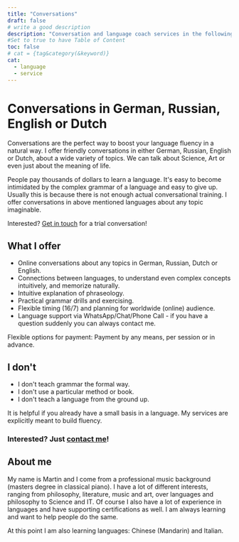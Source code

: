 ```yaml
---
title: "Conversations"
draft: false
# write a good description
description: "Conversation and language coach services in the following languages: German, Russian, Dutch or English. We can talk about Science, Art or even just about the meaning of life. Connections between languages, to understand even complex concepts intuitively, and memorize naturally."
#Set to true to have Table of Content
toc: false 
# cat = {tag&category(&keyword)}
cat:
  - language
  - service
---
```


# Conversations in German, Russian, English or Dutch

Conversations are the perfect way to boost your language fluency in a natural way.
I offer friendly conversations in either German, Russian, English or Dutch, about a wide variety of topics.
We can talk about Science, Art or even just about the meaning of life.

People pay thousands of dollars to learn a language.
It's easy to become intimidated by the complex grammar of a language and easy to give up.
Usually this is because there is not enough actual conversational training.
I offer conversations in above mentioned languages about any topic imaginable.

Interested? [Get in touch](/contact/) for a trial conversation!

## What I offer

- Online conversations about any topics in German, Russian, Dutch or English.
- Connections between languages, to understand even complex concepts intuitively, and memorize naturally.
- Intuitive explanation of phraseology.
- Practical grammar drills and exercising.
- Flexible timing (16/7) and planning for worldwide (online) audience.
- Language support via WhatsApp/Chat/Phone Call - if you have a question suddenly you can always contact me.

Flexible options for payment: Payment by any means, per session or in advance.

## I don't

- I don't teach grammar the formal way.
- I don't use a particular method or book.
- I don't teach a language from the ground up.

It is helpful if you already have a small basis in a language.
My services are explicitly meant to build fluency.

### Interested? Just [contact me](/contact/)!

## About me

My name is Martin and I come from a professional music background (masters degree in classical piano).
I have a lot of different interests, ranging from philosophy, literature, music and art, over languages and philosophy to Science and IT.
Of course I also have a lot of experience in languages and have supporting certifications as well.
I am always learning and want to help people do the same.

At this point I am also learning languages: Chinese (Mandarin) and Italian.

